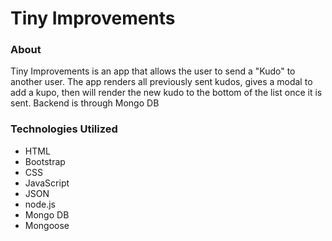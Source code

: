 <h1>Tiny Improvements</h1>

<h3>About</h3>
<p>Tiny Improvements is an app that allows the user to send a "Kudo" to another user. The app renders all previously sent kudos, gives a modal to add a kupo, then will render the new kudo to the bottom of the list once it is sent. Backend is through Mongo DB</p>

<h3>Technologies Utilized</h3>
<ul>
  <li>HTML</li>
  <li>Bootstrap</li>
  <li>CSS</li>
  <li>JavaScript</li>
  <li>JSON</li>
  <li>node.js</li>
  <li>Mongo DB</li>
  <li>Mongoose</li>
</ul>
